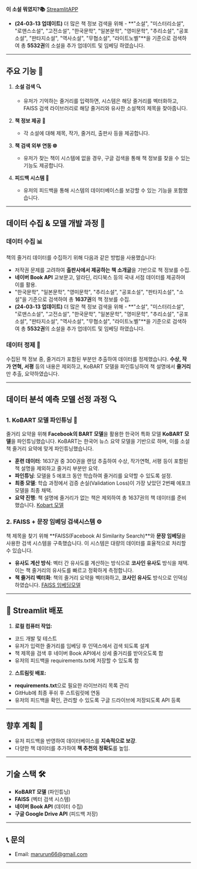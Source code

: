  **이 소설 뭐였지?📚**
[StreamlitAPP](https://find-novel-marurun66.streamlit.app/)
- **(24-03-13 업데이트)** 더 많은 책 정보 검색을 위해  - **"소설", "미스터리소설", "로맨스소설", "고전소설", "한국문학", "일본문학", "영미문학", "추리소설", "공포소설", "판타지소설", "역사소설", "무협소설", "라이트노벨"**을 기준으로 검색하여 총 **5532권**의 소설을 추가 업데이트 및 임베딩 하였습니다. 
---

## **주요 기능 🔑**

1. **소설 검색 🔍**
   - 유저가 기억하는 줄거리를 입력하면, 시스템은 해당 줄거리를 벡터화하고, FAISS 검색 라이브러리로 해당 줄거리와 유사한 소설책의 제목을 찾아줍니다.

2. **책 정보 제공 📖**
   - 각 소설에 대해 제목, 작가, 줄거리, 출판사 등을 제공합니다.

3. **책 검색 외부 연동 🌐**
   - 유저가 찾는 책이 시스템에 없을 경우, 구글 검색을 통해 책 정보를 찾을 수 있는 기능도 제공합니다.

4. **피드백 시스템 📝**
   - 유저의 피드백을 통해 시스템의 데이터베이스를 보강할 수 있는 기능을 포함했습니다.

---

## **데이터 수집 & 모델 개발 과정 🧠**

### **데이터 수집 📊**
책의 줄거리 데이터를 수집하기 위해 다음과 같은 방법을 사용했습니다:
- 저작권 문제를 고려하여 **출판사에서 제공하는 책 소개글**을 기반으로 책 정보를 수집.
- **네이버 Book API** 교보문고, 알라딘, 리디북스 등의 국내 서점 데이터를 제공하여 이를 활용.
- "한국문학", "일본문학", "영미문학", "추리소설", "공포소설", "판타지소설", "소설"을 기준으로 검색하여 총 **1637권**의 책 정보를 수집.
- **(24-03-13 업데이트)** 더 많은 책 정보 검색을 위해  - **"소설", "미스터리소설", "로맨스소설", "고전소설", "한국문학", "일본문학", "영미문학", "추리소설", "공포소설", "판타지소설", "역사소설", "무협소설", "라이트노벨"**을 기준으로 검색하여 총 **5532권**의 소설을 추가 업데이트 및 임베딩 하였습니다. 

### **데이터 정제 🧹**
수집된 책 정보 중, 줄거리가 포함된 부분만 추출하여 데이터를 정제했습니다. **수상, 작가 연혁, 서평** 등의 내용은 제외하고, KoBART 모델을 파인튜닝하여 책 설명에서 **줄거리**만 추출, 요약하였습니다.


---

## **데이터 분석 예측 모델 선정 과정 🔍**

### **1. KoBART 모델 파인튜닝 🔧**
줄거리 요약을 위해 **Facebook의 BART 모델**을 활용한 한국어 특화 모델 **KoBART 모델**을 파인튜닝했습니다.
KoBART는 한국어 뉴스 요약 모델을 기반으로 하며, 이를 소설 책 줄거리 요약에 맞게 파인튜닝했습니다.
- **훈련 데이터**: 1637권 중 300권을 랜덤 추출하여 수상, 작가연혁, 서평 등이 포함된 책 설명을 제외하고 줄거리 부분만 요약.
- **파인튜닝**: 모델을 5 에포크 동안 학습하여 줄거리를 요약할 수 있도록 설정.
- **최종 모델**: 학습 과정에서 검증 손실(Validation Loss)이 가장 낮았던 2번째 에포크 모델을 최종 채택.
- **요약 진행**: 책 설명에 줄거리가 없는 책은 제외하여 총 1637권의 책 데이터를 준비했습니다.
[Kobart 모델](https://huggingface.co/gogamza/kobart-summarization)

### **2. FAISS + 문장 임베딩 검색시스템 ⚙️**
책 제목을 찾기 위해 **FAISS(Facebook AI Similarity Search)**와 **문장 임베딩**을 사용한 검색 시스템을 구축했습니다. 이 시스템은 대량의 데이터를 효율적으로 처리할 수 있습니다.
- **유사도 계산 방식**: 벡터 간 유사도를 계산하는 방식으로 **코사인 유사도** 방식을 채택. 이는 책 줄거리의 유사도를 빠르고 정확하게 측정합니다.
- **책 줄거리 벡터화**: 책의 줄거리 요약을 벡터화하고, **코사인 유사도** 방식으로 인덱싱 하였습니다.
[FAISS 임베딩모델](https://huggingface.co/BM-K/KoSimCSE-roberta)

---
## 🚀 **Streamlit 배포**
1. **로컬 컴퓨터 작업:**  
- 코드 개발 및 테스트
- 유저가 입력한 줄거리를 임베딩 후 인덱스에서 검색 되도록 설계
- 책 제목을 검색 후 네이버 Book API에서 상세 줄거리를 받아오도록 함
- 유저의 피드백을 requirements.txt에 저장할 수 있도록 함
2. **스트림릿 배포:**  
- **requirements.txt**으로 필요한 라이브러리 목록 관리
- GitHub에 최종 푸쉬 후 스트림릿에 연동
- 유저의 피드백을 확인, 관리할 수 있도록 구글 드라이브에 저장되도록 API 등록

---
## **향후 계획 🔮**
- 유저 피드백을 반영하여 데이터베이스를 **지속적으로 보강**.
- 다양한 책 데이터를 추가하여 **책 추천의 정확도**를 높임.

---

## **기술 스택 🛠️**
- **KoBART 모델** (파인튜닝)
- **FAISS** (벡터 검색 시스템)
- **네이버 Book API** (데이터 수집)
- **구글 Google Drive API** (피드백 저장) 

---
## 📞 **문의**
- Email: marurun66@gmail.com
---
